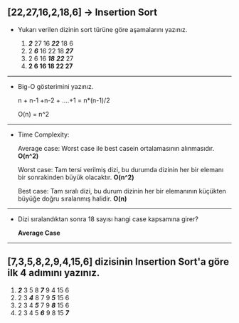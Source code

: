 ## [22,27,16,2,18,6] -> Insertion Sort

- Yukarı verilen dizinin sort türüne göre aşamalarını yazınız.


    1. ***2*** 27 16 ***22*** 18 6
    2. 2 ***6*** 16 22 18 ***27***
    3. 2 6 16 ***18*** ***22*** 27
    4. **2 6 16 18 22 27**

----------
- Big-O gösterimini yazınız.

    n + n-1 +n-2 + ....+1 = n*(n-1)/2

    O(n) = n^2

------------
- Time Complexity: 

    Average case: Worst case ile best casein ortalamasının alınmasıdır. **O(n^2)**

    Worst case: Tam tersi verilmiş dizi, bu durumda dizinin her bir elemanı bir sonrakinden büyük olacaktır. **O(n^2)**

    Best case: Tam sıralı dizi, bu durum dizinin her bir elemanının küçükten büyüğe doğru sıralanmış halidir. **O(n)**

---------
- Dizi sıralandıktan sonra 18 sayısı hangi case kapsamına girer?

    **Average Case**    
----------
## [7,3,5,8,2,9,4,15,6] dizisinin Insertion Sort'a göre ilk 4 adımını yazınız.

1.  ***2*** 3 5 8 ***7*** 9 4 15 6
2.  2 3 ***4*** 8 7 9 ***5*** 15 6
3.  2 3 4 ***5*** 7 9 ***8*** 15 6
4.  2 3 4 5 ***6*** 9 8 15 ***7***  